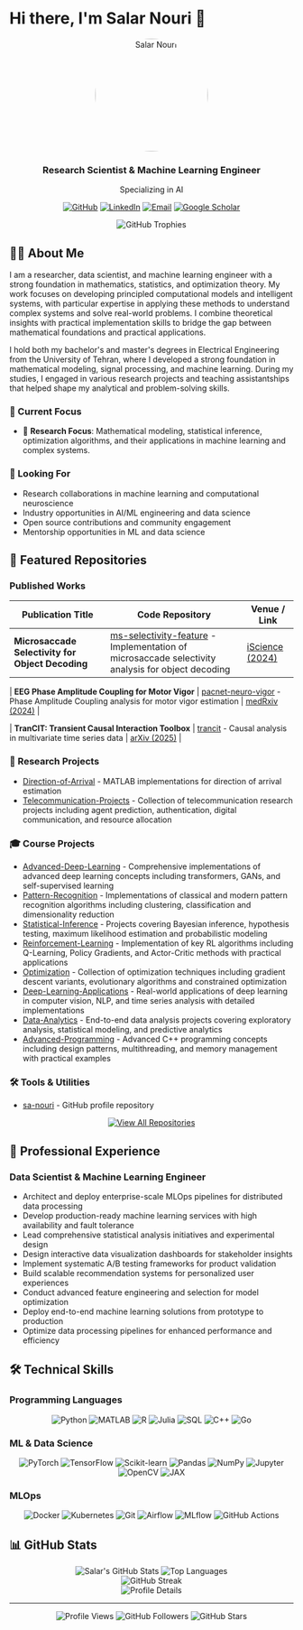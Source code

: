 # Hi there, I'm Salar Nouri 👋

<div align="center">
  <img src="https://github.com/sa-nouri/sa-nouri/blob/main/profile.jpg" alt="Salar Nouri" width="200" style="border-radius: 50%;"/>
  
  <h3>Research Scientist & Machine Learning Engineer</h3>
  <p>Specializing in AI</p>
  
  [![GitHub](https://img.shields.io/badge/GitHub-181717?style=for-the-badge&logo=github&logoColor=white)](https://github.com/sa-nouri)
  [![LinkedIn](https://img.shields.io/badge/LinkedIn-0077B5?style=for-the-badge&logo=linkedin&logoColor=white)](https://www.linkedin.com/in/salar-nouri/)
  [![Email](https://img.shields.io/badge/Email-D14836?style=for-the-badge&logo=gmail&logoColor=white)](mailto:salr.nouri@gmail.com)
  [![Google Scholar](https://img.shields.io/badge/Google_Scholar-4285F4?style=for-the-badge&logo=google-scholar&logoColor=white)](https://scholar.google.com/citations?user=s-7sR8MAAAAJ&hl=en&authuser=1)
</div>

<div align="center">
  <img src="https://github-profile-trophy.vercel.app/?username=sa-nouri&theme=tokyonight&row=1&column=7&no-frame=true" alt="GitHub Trophies" />
</div>

## 👨‍💻 About Me

I am a researcher, data scientist, and machine learning engineer with a strong foundation in mathematics, statistics, and optimization theory. My work focuses on developing principled computational models and intelligent systems, with particular expertise in applying these methods to understand complex systems and solve real-world problems. I combine theoretical insights with practical implementation skills to bridge the gap between mathematical foundations and practical applications.

I hold both my bachelor's and master's degrees in Electrical Engineering from the University of Tehran, where I developed a strong foundation in mathematical modeling, signal processing, and machine learning. During my studies, I engaged in various research projects and teaching assistantships that helped shape my analytical and problem-solving skills.

### 🎯 Current Focus

- 🔭 **Research Focus**: Mathematical modeling, statistical inference, optimization algorithms, and their applications in machine learning and complex systems.


### 🤝 Looking For

- Research collaborations in machine learning and computational neuroscience
- Industry opportunities in AI/ML engineering and data science
- Open source contributions and community engagement
- Mentorship opportunities in ML and data science

## 🚀 Featured Repositories

### Published Works

| Publication Title | Code Repository | Venue / Link |
| ---------------- | --------------- | ------------ |
| **Microsaccade Selectivity for Object Decoding** | [ms-selectivity-feature](https://github.com/sa-nouri/ms-selectivity-feature) - Implementation of microsaccade selectivity analysis for object decoding | [iScience (2024)](https://doi.org/10.1016/j.isci.2024.111584) |

| **EEG Phase Amplitude Coupling for Motor Vigor** | [pacnet-neuro-vigor](https://github.com/sa-nouri/pacnet-neuro-vigor) - Phase Amplitude Coupling analysis for motor vigor estimation | [medRxiv (2024)](https://doi.org/10.1101/2024.02.20.24303077) |

| **TranCIT: Transient Causal Interaction Toolbox** | [trancit](https://github.com/CMC-lab/TranCIT) - Causal analysis in multivariate time series data | [arXiv (2025)](https://arxiv.org/abs/2509.00602) |

### 🔬 Research Projects

- [Direction-of-Arrival](https://github.com/sa-nouri/Direction-of-Arrival) - MATLAB implementations for direction of arrival estimation
- [Telecommunication-Projects](https://github.com/sa-nouri/Telecommunication-Projects) - Collection of telecommunication research projects including agent prediction, authentication, digital communication, and resource allocation

### 🎓 Course Projects

- [Advanced-Deep-Learning](https://github.com/sa-nouri/Advanced-Deep-Learning) - Comprehensive implementations of advanced deep learning concepts including transformers, GANs, and self-supervised learning
- [Pattern-Recognition](https://github.com/sa-nouri/Pattern-Recognition) - Implementations of classical and modern pattern recognition algorithms including clustering, classification and dimensionality reduction
- [Statistical-Inference](https://github.com/sa-nouri/Statistical-Inference) - Projects covering Bayesian inference, hypothesis testing, maximum likelihood estimation and probabilistic modeling
- [Reinforcement-Learning](https://github.com/sa-nouri/Reinforcement-Learning) - Implementation of key RL algorithms including Q-Learning, Policy Gradients, and Actor-Critic methods with practical applications
- [Optimization](https://github.com/sa-nouri/Optimization) - Collection of optimization techniques including gradient descent variants, evolutionary algorithms and constrained optimization
- [Deep-Learning-Applications](https://github.com/sa-nouri/Deep-Learning-Applications) - Real-world applications of deep learning in computer vision, NLP, and time series analysis with detailed implementations
- [Data-Analytics](https://github.com/sa-nouri/Data-Analytics) - End-to-end data analysis projects covering exploratory analysis, statistical modeling, and predictive analytics
- [Advanced-Programming](https://github.com/sa-nouri/Advanced-Programming) - Advanced C++ programming concepts including design patterns, multithreading, and memory management with practical examples

### 🛠️ Tools & Utilities

<!-- - [sa-nouri.github.io](https://github.com/sa-nouri/sa-nouri.github.io) - Personal website and blog -->
- [sa-nouri](https://github.com/sa-nouri/sa-nouri) - GitHub profile repository

<div align="center">
  <a href="https://github.com/sa-nouri?tab=repositories">
    <img src="https://img.shields.io/badge/View_All_Repositories-181717?style=for-the-badge&logo=github&logoColor=white" alt="View All Repositories"/>
  </a>
</div>

## 💼 Professional Experience

### Data Scientist & Machine Learning Engineer

- Architect and deploy enterprise-scale MLOps pipelines for distributed data processing
- Develop production-ready machine learning services with high availability and fault tolerance
- Lead comprehensive statistical analysis initiatives and experimental design
- Design interactive data visualization dashboards for stakeholder insights
- Implement systematic A/B testing frameworks for product validation
- Build scalable recommendation systems for personalized user experiences
- Conduct advanced feature engineering and selection for model optimization
- Deploy end-to-end machine learning solutions from prototype to production
- Optimize data processing pipelines for enhanced performance and efficiency

## 🛠️ Technical Skills

### Programming Languages

<div align="center">
  <img src="https://img.shields.io/badge/Python-3776AB?style=for-the-badge&logo=python&logoColor=white" alt="Python"/>
  <img src="https://img.shields.io/badge/MATLAB-0076A8?style=for-the-badge&logo=mathworks&logoColor=white" alt="MATLAB"/>
  <img src="https://img.shields.io/badge/R-276DC3?style=for-the-badge&logo=r&logoColor=white" alt="R"/>
  <img src="https://img.shields.io/badge/Julia-9558B2?style=for-the-badge&logo=julia&logoColor=white" alt="Julia"/>
  <img src="https://img.shields.io/badge/SQL-4479A1?style=for-the-badge&logo=mysql&logoColor=white" alt="SQL"/>
  <img src="https://img.shields.io/badge/C++-00599C?style=for-the-badge&logo=cplusplus&logoColor=white" alt="C++"/>
  <img src="https://img.shields.io/badge/Go-00ADD8?style=for-the-badge&logo=go&logoColor=white" alt="Go"/>
</div>

### ML & Data Science

<div align="center">
  <img src="https://img.shields.io/badge/PyTorch-EE4C2C?style=for-the-badge&logo=pytorch&logoColor=white" alt="PyTorch"/>
  <img src="https://img.shields.io/badge/TensorFlow-FF6F00?style=for-the-badge&logo=tensorflow&logoColor=white" alt="TensorFlow"/>
  <img src="https://img.shields.io/badge/Scikit--Learn-F7931E?style=for-the-badge&logo=scikit-learn&logoColor=white" alt="Scikit-learn"/>
  <img src="https://img.shields.io/badge/Pandas-150458?style=for-the-badge&logo=pandas&logoColor=white" alt="Pandas"/>
  <img src="https://img.shields.io/badge/NumPy-013243?style=for-the-badge&logo=numpy&logoColor=white" alt="NumPy"/>
  <img src="https://img.shields.io/badge/Jupyter-F37626?style=for-the-badge&logo=jupyter&logoColor=white" alt="Jupyter"/>
  <img src="https://img.shields.io/badge/OpenCV-5C3EE8?style=for-the-badge&logo=opencv&logoColor=white" alt="OpenCV"/>
  <img src="https://img.shields.io/badge/JAX-A42E2B?style=for-the-badge&logo=jax&logoColor=white" alt="JAX"/>
</div>

### MLOps

<div align="center">
  <img src="https://img.shields.io/badge/Docker-2496ED?style=for-the-badge&logo=docker&logoColor=white" alt="Docker"/>
  <img src="https://img.shields.io/badge/Kubernetes-326CE5?style=for-the-badge&logo=kubernetes&logoColor=white" alt="Kubernetes"/>
  <img src="https://img.shields.io/badge/Git-F05032?style=for-the-badge&logo=git&logoColor=white" alt="Git"/>
  <img src="https://img.shields.io/badge/Airflow-017CEE?style=for-the-badge&logo=apache-airflow&logoColor=white" alt="Airflow"/>
  <img src="https://img.shields.io/badge/MLflow-019733?style=for-the-badge&logo=mlflow&logoColor=white" alt="MLflow"/>
  <img src="https://img.shields.io/badge/GitHub_Actions-2088FF?style=for-the-badge&logo=github-actions&logoColor=white" alt="GitHub Actions"/>
</div>

## 📊 GitHub Stats

<div align="center">
  <img src="https://github-readme-stats.vercel.app/api?username=sa-nouri&show_icons=true&theme=tokyonight&rank_icon=github" alt="Salar's GitHub Stats" />
  <img src="https://github-readme-stats.vercel.app/api/top-langs/?username=sa-nouri&layout=compact&theme=tokyonight" alt="Top Languages" />
</div>

<div align="center">
  <img src="https://github-readme-streak-stats.herokuapp.com/?user=sa-nouri&theme=tokyonight" alt="GitHub Streak" />
</div>

<div align="center">
  <img src="https://github-profile-summary-cards.vercel.app/api/cards/profile-details?username=sa-nouri&theme=tokyonight" alt="Profile Details" />
</div>

---

<div align="center">
  <img src="https://komarev.com/ghpvc/?username=sa-nouri&style=flat-square&color=blue" alt="Profile Views"/>
  <img src="https://img.shields.io/github/followers/sa-nouri?label=Followers&style=social" alt="GitHub Followers"/>
  <img src="https://img.shields.io/github/stars/sa-nouri?label=Stars&style=social" alt="GitHub Stars"/>
</div>

